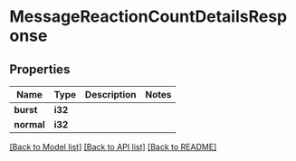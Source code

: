 # MessageReactionCountDetailsResponse

## Properties

Name | Type | Description | Notes
------------ | ------------- | ------------- | -------------
**burst** | **i32** |  | 
**normal** | **i32** |  | 

[[Back to Model list]](../README.md#documentation-for-models) [[Back to API list]](../README.md#documentation-for-api-endpoints) [[Back to README]](../README.md)


